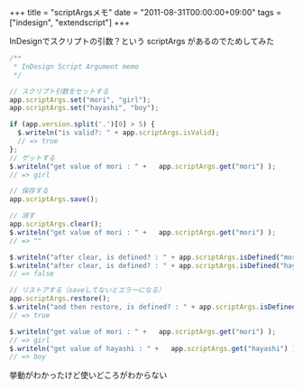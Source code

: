 +++
title = "scriptArgsメモ"
date = "2011-08-31T00:00:00+09:00"
tags = ["indesign", "extendscript"]
+++

InDesignでスクリプトの引数？という scriptArgs があるのでためしてみた

```js
/**
 * InDesign Script Argument memo 
 */

// スクリプト引数をセットする
app.scriptArgs.set("mori", "girl");
app.scriptArgs.set("hayashi", "boy");

if (app.version.split('.')[0] > 5) {
  $.writeln("is valid?: " + app.scriptArgs.isValid);
  // => true
};
// ゲットする
$.writeln("get value of mori : " +   app.scriptArgs.get("mori") );
// => girl

// 保存する
app.scriptArgs.save();

// 消す
app.scriptArgs.clear();
$.writeln("get value of mori : " +   app.scriptArgs.get("mori") );
// => ""

$.writeln("after clear, is defined? : " + app.scriptArgs.isDefined("mori") );
$.writeln("after clear, is defined? : " + app.scriptArgs.isDefined("hayashi") );
// => false

// リストアする（saveしてないとエラーになる）
app.scriptArgs.restore();
$.writeln("and then restore, is defined? : " + app.scriptArgs.isDefined("mori") );
// => true

$.writeln("get value of mori : " +   app.scriptArgs.get("mori") );
// => girl
$.writeln("get value of hayashi : " +   app.scriptArgs.get("hayashi") );
// => boy
```

挙動がわかったけど使いどころがわからない